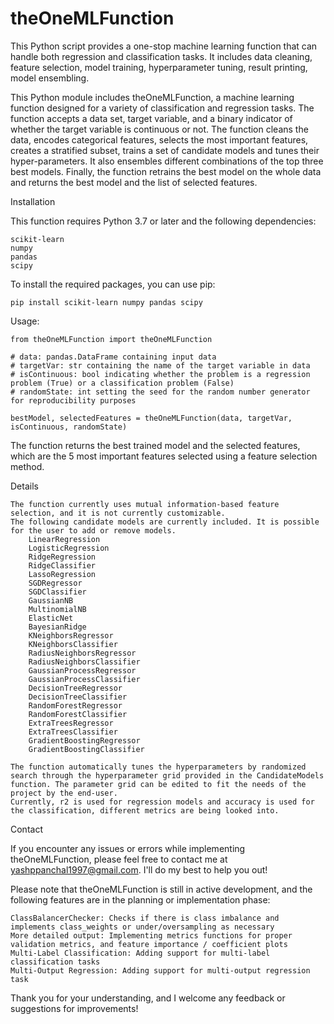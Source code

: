 # theOneMLFunction
This Python script provides a one-stop machine learning function that can handle both regression and classification tasks. It includes data cleaning, feature selection, model training, hyperparameter tuning, result printing, model ensembling.

This Python module includes theOneMLFunction, a machine learning function designed for a variety of classification and regression tasks. The function accepts a data set, target variable, and a binary indicator of whether the target variable is continuous or not. The function cleans the data, encodes categorical features, selects the most important features, creates a stratified subset, trains a set of candidate models and tunes their hyper-parameters. It also ensembles different combinations of the top three best models. Finally, the function retrains the best model on the whole data and returns the best model and the list of selected features.

Installation

This function requires Python 3.7 or later and the following dependencies:

    scikit-learn
    numpy
    pandas
    scipy

To install the required packages, you can use pip:

    pip install scikit-learn numpy pandas scipy

Usage:

    from theOneMLFunction import theOneMLFunction

    # data: pandas.DataFrame containing input data
    # targetVar: str containing the name of the target variable in data
    # isContinuous: bool indicating whether the problem is a regression problem (True) or a classification problem (False)
    # randomState: int setting the seed for the random number generator for reproducibility purposes

    bestModel, selectedFeatures = theOneMLFunction(data, targetVar, isContinuous, randomState)

The function returns the best trained model and the selected features, which are the 5 most important features selected using a feature selection method.

Details

    The function currently uses mutual information-based feature selection, and it is not currently customizable.
    The following candidate models are currently included. It is possible for the user to add or remove models.
        LinearRegression
        LogisticRegression
        RidgeRegression
        RidgeClassifier
        LassoRegression
        SGDRegressor
        SGDClassifier
        GaussianNB
        MultinomialNB
        ElasticNet
        BayesianRidge
        KNeighborsRegressor
        KNeighborsClassifier
        RadiusNeighborsRegressor
        RadiusNeighborsClassifier
        GaussianProcessRegressor
        GaussianProcessClassifier
        DecisionTreeRegressor
        DecisionTreeClassifier
        RandomForestRegressor
        RandomForestClassifier
        ExtraTreesRegressor
        ExtraTreesClassifier
        GradientBoostingRegressor
        GradientBoostingClassifier
                
    The function automatically tunes the hyperparameters by randomized search through the hyperparameter grid provided in the CandidateModels function. The parameter grid can be edited to fit the needs of the project by the end-user.
    Currently, r2 is used for regression models and accuracy is used for the classification, different metrics are being looked into.

Contact

If you encounter any issues or errors while implementing theOneMLFunction, please feel free to contact me at yashppanchal1997@gmail.com. I'll do my best to help you out!

Please note that theOneMLFunction is still in active development, and the following features are in the planning or implementation phase:

    ClassBalancerChecker: Checks if there is class imbalance and implements class_weights or under/oversampling as necessary
    More detailed output: Implementing metrics functions for proper validation metrics, and feature importance / coefficient plots
    Multi-Label Classification: Adding support for multi-label classification tasks
    Multi-Output Regression: Adding support for multi-output regression task

Thank you for your understanding, and I welcome any feedback or suggestions for improvements!
